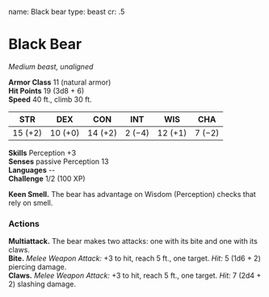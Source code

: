 name: Black bear
type: beast
cr: .5

# Black Bear 
_Medium beast, unaligned_

**Armor Class** 11 (natural armor)    
**Hit Points** 19 (3d8 + 6)    
**Speed** 40 ft., climb 30 ft.

| STR     | DEX     | CON     | INT     | WIS     | CHA     |
|---------|---------|---------|---------|---------|---------|
| 15 (+2) | 10 (+0) | 14 (+2) | 2 (−4)  | 12 (+1) | 7 (−2)  |    

**Skills** Perception +3    
**Senses** passive Perception 13    
**Languages** --    
**Challenge** 1/2 (100 XP) 

**Keen Smell.** The bear has advantage on Wisdom (Perception) checks that rely on smell. 

### Actions 
**Multiattack.** The bear makes two attacks: one with its bite and one with its claws.    
**Bite.** _Melee Weapon Attack:_ +3 to hit, reach 5 ft., one target. _Hit:_ 5 (1d6 + 2) piercing damage.    
**Claws.** _Melee Weapon Attack:_ +3 to hit, reach 5 ft., one target. _Hit:_ 7 (2d4 + 2) slashing damage. 